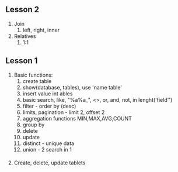 ## Lesson 2
1. Join
   1. left, right, inner
2. Relatives
   1. 1:1

## Lesson 1
1. Basic functions:
   1. create table
   2. show(database, tables), use 'name table'
   3. insert value int ables
   4. basic search, like, "%a%a_", <>, or, and, not, in lenght('field'')
   5. filter - order by (desc)
   6. limits, pagination - limit 2, offset 2
   7. aggregation functions MIN,MAX,AVG,COUNT
   8. group by
   9. delete
   10. update
   11. distinct - unique data
   12. union - 2 search in 1
####
2. Create, delete, update tablets
